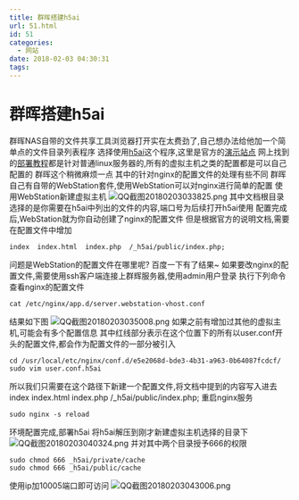 ```yaml
---
title: 群晖搭建h5ai
url: 51.html
id: 51
categories:
  - 网站
date: 2018-02-03 04:30:31
tags:
---
```


# 群晖搭建h5ai

群晖NAS自带的文件共享工具浏览器打开实在太费劲了,自己想办法给他加一个简单点的文件目录列表程序
选择使用[h5ai](https://larsjung.de/h5ai/)这个程序,这里是官方的[演示站点](https://larsjung.de/h5ai/demo/)
网上找到的[部署教程](https://www.htcp.net/3643.html)都是针对普通linux服务器的,所有的虚拟主机之类的配置都是可以自己配置的
群晖这个稍微麻烦一点 其中的针对nginx的配置文件的处理有些不同
群晖自己有自带的WebStation套件,使用WebStation可以对nginx进行简单的配置 使用WebStation新建虚拟主机
![QQ截图20180203033825.png](https://up.sowevo.com/history/5a74be42d2281.png "QQ截图20180203033825.png") 
其中文档根目录选择的是你需要在h5ai中列出的文件的内容,端口号为后续打开h5ai使用 配置完成后,WebStation就为你自动创建了nginx的配置文件 但是根据官方的说明文档,需要在配置文件中增加

```nginx
index  index.html  index.php  /_h5ai/public/index.php;
```

问题是WebStation的配置文件在哪里呢? 百度一下有了结果~ 如果要改nginx的配置文件,需要使用ssh客户端连接上群辉服务器,使用admin用户登录 执行下列命令查看nginx的配置文件
```shell
cat /etc/nginx/app.d/server.webstation-vhost.conf
```
结果如下图
![QQ截图20180203035008.png](https://up.sowevo.com/history/5a74c10beb4a0.png "QQ截图20180203035008.png") 
如果之前有增加过其他的虚拟主机,可能会有多个配置信息 其中红线部分表示在这个位置下的所有以user.conf开头的配置文件,都会作为配置文件的一部分被引入
```shell
cd /usr/local/etc/nginx/conf.d/e5e2068d-bde3-4b31-a963-0b64087fcdcf/
sudo vim user.conf.h5ai
```
所以我们只需要在这个路径下新建一个配置文件,将文档中提到的内容写入进去
index  index.html  index.php  /_h5ai/public/index.php;
重启nginx服务
```shell
sudo nginx -s reload
```
环境配置完成,部署h5ai 将h5ai解压到刚才新建虚拟主机选择的目录下 ![QQ截图20180203040324.png](https://up.sowevo.com/history/5a74c44aeaf9c.png "QQ截图20180203040324.png") 并对其中两个目录授予666的权限
```shell
sudo chmod 666 _h5ai/private/cache
sudo chmod 666 _h5ai/public/cache
```
使用ip加10005端口即可访问 ![QQ截图20180203043006.png](https://up.sowevo.com/history/5a74ca5ad2797.png "QQ截图20180203043006.png")